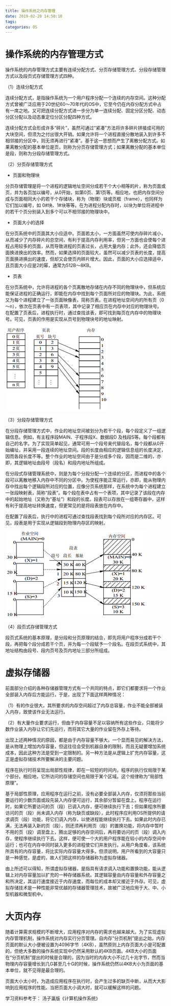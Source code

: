```yaml
---
title: 操作系统之内存管理
date: 2019-02-20 14:50:10
tags:
categories: OS
---
```


# 操作系统的内存管理方式

操作系统的内存管理方式主要有连续分配方式、分页存储管理方式、分段存储管理方式以及段页式存储管理方式四种。

（1）连续分配方式

连续分配方式，是指操作系统为一个用户程序分配一个连续的内存空间。这种分配方式曾被广泛应用于20世纪60～70年代的OS中，它至今仍在内存分配方式中占有一席之地。又可把连续分配方式进一步分为单一连续分配、固定分区分配、动态分区分配以及动态重定位分区分配四种方式。

连续分配方式会形成许多“碎片”，虽然可通过“紧凑”方法将许多碎片拼接成可用的大块空间，但须为之付出很大开销。如果允许将一个进程直接分散地装入到许多不相邻接的分区中，则无须再进行“紧凑”。基于这一思想而产生了离散分配方式。如果离散分配的基本单位是页，则称为分页存储管理方式；如果离散分配的基本单位是段，则称为分段存储管理方式。

（2）分页存储管理方式

+ 页面和物理块

分页存储管理是将一个进程的逻辑地址空间分成若干个大小相等的片，称为页面或页，并为各页加以编号，从0开始，如第0页、第1页等。相应地，也把内存空间分成与页面相同大小的若干个存储块，称为（物理）块或页框（frame），也同样为它们加以编号，如 0#块、1#块等等。在为进程分配内存时，以块为单位将进程中的若干个页分别装入到多个可以不相邻接的物理块中。

+ 页面大小的选择

在分页系统中的页面其大小应适中。页面若太小，一方面虽然可使内存碎片减小，从而减少了内存碎片的总空间，有利于提高内存利用率，但另一方面也会使每个进程占用较多的页面，从而导致进程的页表过长，占用大量内存；此外，还会降低页面换进换出的效率。然而，如果选择的页面较大，虽然可以减少页表的长度，提高页面换进换出的速度，但却又会使页内碎片增大。因此，页面的大小应选择适中，且页面大小应是2的幂，通常为512B～8KB。

+ 页表

在分页系统中，允许将进程的各个页离散地存储在内存不同的物理块中，但系统应能保证进程的正确运行，即能在内存中找到每个页面所对应的物理块。为此，系统又为每个进程建立了一张页面映像表，简称页表。在进程地址空间内的所有页（0～n），依次在页表中有一页表项，其中记录了相应页在内存中对应的物理块号。在配置了页表后，进程执行时，通过查找该表，即可找到每页在内存中的物理块号。可见，页表的作用是实现从页号到物理块号的地址映射。

![](/images/os_mem_1_1.png)

（3）分段存储管理方式

在分段存储管理方式中，作业的地址空间被划分为若干个段，每个段定义了一组逻辑信息。例如，有主程序段MAIN、子程序段X、数据段D 及栈段S等。每个段都有自己的名字。为了实现简单起见，通常可用一个段号来代替段名，每个段都从0开始编址，并采用一段连续的地址空间。段的长度由相应的逻辑信息组的长度决定，因而各段长度不等。整个作业的地址空间由于是分成多个段，因而是二维的，亦即，其逻辑地址由段号（段名）和段内地址所组成。

在分段式存储管理系统中，则是为每个分段分配一个连续的分区，而进程中的各个段可以离散地移入内存中不同的分区中。为使程序能正常运行，亦即，能从物理内存中找出每个逻辑段所对应的位置，应像分页系统那样，在系统中为每个进程建立一张段映射表，简称“段表”。每个段在表中占有一个表项，其中记录了该段在内存中的起始地址（又称为“基址”）和段的长度。段表可以存放在一组寄存器中，这样有利于提高地址转换速度，但更常见的是将段表放在内存中。

在配置了段表后，执行中的进程可通过查找段表找到每个段所对应的内存区。可见，段表是用于实现从逻辑段到物理内存区的映射。

![](/images/os_mem_1_2.png)

（4）段页式存储管理方式

段页式系统的基本原理，是分段和分页原理的结合，即先将用户程序分成若干个段，再把每个段分成若干个页，并为每一个段赋予一个段名。在段页式系统中，其地址结构由段号、段内页号及页内地址三部分所组成。

# 虚拟存储器

前面部分介绍的各种存储器管理方式有一个共同的特点，即它们都要求将一个作业全部装入内存后方能运行，于是，出现了下面这样两种情况：

（1）有的作业很大，其所要求的内存空间超过了内存总容量，作业不能全部被装入内存，致使该作业无法运行。

（2）有大量作业要求运行，但由于内存容量不足以容纳所有这些作业，只能将少数作业装入内存让它们先运行，而将其它大量的作业留在外存上等待。

出现上述两种情况的原因，都是由于内存容量不够大。一个显而易见的解决方法，是从物理上增加内存容量，但这往往会受到机器自身的限制，而且无疑要增加系统成本，因此这种方法是受到一定限制的。另一种方法是从逻辑上扩充内存容量，这正是虚拟存储技术所要解决的主要问题。

程序在执行时将呈现出局部性规律，即在一较短的时间内，程序的执行仅局限于某个部分。相应地，它所访问的存储空间也局限于某个区域。这个规律称为“局部性原理”。

基于局部性原理，应用程序在运行之前，没有必要全部装入内存，仅须将那些当前要运行的少数页面或段先装入内存便可运行，其余部分暂留在盘上。程序在运行时，如果它所要访问的页（段）已调入内存，便可继续执行下去；但如果程序所要访问的页（段）尚未调入内存（称为缺页或缺段），此时程序应利用OS所提供的请求调页（段）功能，将它们调入内存，以使进程能继续执行下去。如果此时内存已满，无法再装入新的页（段），则还须再利用页（段）的置换功能，将内存中暂时不用的页（段）调至盘上，腾出足够的内存空间后，再将要访问的页（段）调入内存，使程序继续执行下去。这样，便可使一个大的用户程序能在较小的内存空间中运行；也可在内存中同时装入更多的进程使它们并发执行。从用户角度看，该系统所具有的内存容量，将比实际内存容量大得多。但须说明，用户所看到的大容量只是一种感觉，是虚的，故人们把这样的存储器称为虚拟存储器。

由上所述可以得知，所谓虚拟存储器，是指具有请求调入功能和置换功能，能从逻辑上对内存容量加以扩充的一种存储器系统。其逻辑容量由内存容量和外存容量之和所决定，其运行速度接近于内存速度，而每位的成本却又接近于外存。可见，虚拟存储技术是一种性能非常优越的存储器管理技术，故被广泛地应用于大、中、小型机器和微型机中。

# 大页内存

随着计算需求规模的不断增大，应用程序对内存的需求也越来越大。为了实现虚拟内存管理机制，操作系统对内存实行分页管理。自内存“分页机制”提出之始，内存页面的默认大小便被设置为4096字节（4KB），虽然原则上内存页面大小是可配置的，但绝大多数的操作系统实现中仍然采用默认的4KB页面。4KB大小的页面在“分页机制”提出的时候是合理的，因为当时的内存大小不过几十兆字节，然而当物理内存容量增长到几G甚至几十G的时候，操作系统仍然以4KB大小为页面的基本单位，就不见得是最合理的。

页面大小太小时，为造成应用程序在执行时，会产生过多的缺页中断，从而大大影响到应用程序的性能。当把页面大小调大时，就可以缓解这样的问题。

学习资料参考于：
汤子瀛版《计算机操作系统》

